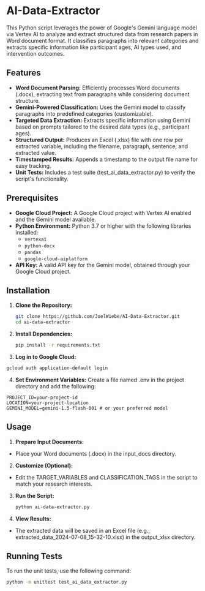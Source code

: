 # AI-Data-Extractor
This Python script leverages the power of Google's Gemini language model via Vertex AI to analyze and extract structured data from research papers in Word document format. It classifies paragraphs into relevant categories and extracts specific information like participant ages, AI types used, and intervention outcomes.

## Features

- **Word Document Parsing:** Efficiently processes Word documents (.docx), extracting text from paragraphs while considering document structure.
- **Gemini-Powered Classification:** Uses the Gemini model to classify paragraphs into predefined categories (customizable).
- **Targeted Data Extraction:**  Extracts specific information using Gemini based on prompts tailored to the desired data types (e.g., participant ages).
- **Structured Output:** Produces an Excel (.xlsx) file with one row per extracted variable, including the filename, paragraph, sentence, and extracted value.
- **Timestamped Results:** Appends a timestamp to the output file name for easy tracking.
- **Unit Tests:** Includes a test suite (test_ai_data_extractor.py) to verify the script's functionality.

## Prerequisites

- **Google Cloud Project:**  A Google Cloud project with Vertex AI enabled and the Gemini model available.
- **Python Environment:** Python 3.7 or higher with the following libraries installed:
    - `vertexai`
    - `python-docx`
    - `pandas`
    - `google-cloud-aiplatform`
- **API Key:**  A valid API key for the Gemini model, obtained through your Google Cloud project.

## Installation

1. **Clone the Repository:**
   ```bash
   git clone https://github.com/JoelWiebe/AI-Data-Extractor.git
   cd ai-data-extractor
   ```

2. **Install Dependencies:**
   ```bash
   pip install -r requirements.txt
   ```

3. **Log in to Google Cloud:** 
  ```bash
  gcloud auth application-default login
  ```

4. **Set Environment Variables:**
Create a file named .env in the project directory and add the following:
```
PROJECT_ID=your-project-id
LOCATION=your-project-location
GEMINI_MODEL=gemini-1.5-flash-001 # or your preferred model
```

## Usage
1. **Prepare Input Documents:**
- Place your Word documents (.docx) in the input_docs directory.

2. **Customize (Optional):**
- Edit the TARGET_VARIABLES and CLASSIFICATION_TAGS in the script to match your research interests.

3. **Run the Script:**
   ```bash
   python ai-data-extractor.py
   ```

4. **View Results:**
- The extracted data will be saved in an Excel file (e.g., extracted_data_2024-07-08_15-32-10.xlsx) in the output_xlsx directory.

## Running Tests
To run the unit tests, use the following command:
```bash
python -m unittest test_ai_data_extractor.py
```